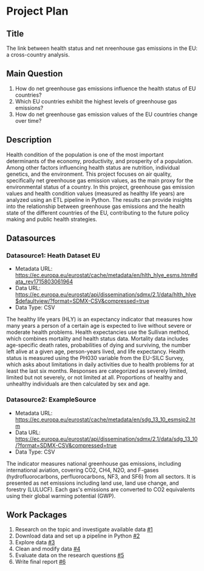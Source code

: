# Project Plan

## Title
<!-- Give your project a short title. -->
The link between health status and net nreenhouse gas emissions in the EU: a cross-country analysis.

## Main Question

<!-- Think about one main question you want to answer based on the data. -->
1. How do net greenhouse gas emissions influence the health status of EU countries?
2. Which EU countries exhibit the highest levels of greenhouse gas emissions?
3. How do net greenhouse gas emission values of the EU countries change over time?

## Description

<!-- Describe your data science project in max. 200 words. Consider writing about why and how you attempt it. -->
Health condition of the population is one of the most important determinants of the economy, productivity, and prosperity of a population. Among other factors influencing health status are nutrition, individual genetics, and the environment. This project focuses on air quality, specifically net greenhouse gas emission values, as the main proxy for the environmental status of a country. In this project, greenhouse gas emission values and health condition values (measured as healthy life years) are analyzed using an ETL pipeline in Python. The results can provide insights into the relationship between greenhouse gas emissions and the health state of the different countries of the EU, contributing to the future policy making and public health strategies.

## Datasources

<!-- Describe each datasources you plan to use in a section. Use the prefic "DatasourceX" where X is the id of the datasource. -->

### Datasource1: Heath Dataset EU
* Metadata URL: https://ec.europa.eu/eurostat/cache/metadata/en/hlth_hlye_esms.htm#data_rev1715803061964
* Data URL: https://ec.europa.eu/eurostat/api/dissemination/sdmx/2.1/data/hlth_hlye$defaultview/?format=SDMX-CSV&compressed=true
* Data Type: CSV

The healthy life years (HLY) is an expectancy indicator that measures how many years a person of a certain age is expected to live without severe or moderate health problems. Health expectancies use the Sullivan method, which combines mortality and health status data. Mortality data includes age-specific death rates, probabilities of dying and surviving, the number left alive at a given age, person-years lived, and life expectancy. Health status is measured using the PH030 variable from the EU-SILC Survey, which asks about limitations in daily activities due to health problems for at least the last six months. Responses are categorized as severely limited, limited but not severely, or not limited at all. Proportions of healthy and unhealthy individuals are then calculated by sex and age.

### Datasource2: ExampleSource
* Metadata URL: https://ec.europa.eu/eurostat/cache/metadata/en/sdg_13_10_esmsip2.htm
* Data URL: https://ec.europa.eu/eurostat/api/dissemination/sdmx/2.1/data/sdg_13_10/?format=SDMX-CSV&compressed=true
* Data Type: CSV

The indicator measures national greenhouse gas emissions, including international aviation, covering CO2, CH4, N2O, and F-gases (hydrofluorocarbons, perfluorocarbons, NF3, and SF6) from all sectors. It is presented as net emissions including land use, land use change, and forestry (LULUCF). Each gas's emissions are converted to CO2 equivalents using their global warming potential (GWP). 

## Work Packages

<!-- List of work packages ordered sequentially, each pointing to an issue with more details. -->

1. Research on the topic and investigate available data [#1][i1]
2. Download data and set up a pipeline in Python [#2][i2]
3. Explore data [#3][i3]
4. Clean and modify data [#4][i4]
5. Evaluate data on the research questions [#5][i5]
6. Write final report [#6][i6]

[i1]: https://github.com/segalanastasiia/made-template/issues/1
[i2]: https://github.com/segalanastasiia/made-template/issues/2
[i3]: https://github.com/segalanastasiia/made-template/issues/3
[i4]: https://github.com/segalanastasiia/made-template/issues/4
[i5]: https://github.com/segalanastasiia/made-template/issues/5
[i6]: https://github.com/segalanastasiia/made-template/issues/6
